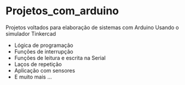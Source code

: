 # Projetos_com_arduino
Projetos voltados para elaboração de sistemas com Arduino
Usando o simulador Tinkercad

- Lógica de programação
- Funções de interrupção
- Funções de leitura e escrita na Serial
- Laços de repetição
- Aplicação com sensores
- E muito mais ...
